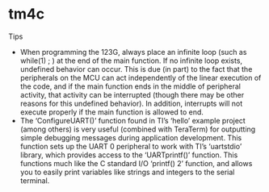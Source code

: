 # tm4c
 
Tips

- When programming the 123G, always place an infinite loop (such as while(1) ; ) at the end of the main function. If no infinite loop exists, undefined behavior can occur. This is due (in part) to the fact that the peripherals on the MCU can act independently of the linear execution of the code, and if the main function ends in the middle of peripheral activity, that activity can be interrupted (though there may be other reasons for this undefined behavior). In addition, interrupts will not execute properly if the main function is allowed to end.
- The ‘ConfigureUART()’ function found in TI’s ‘hello’ example project (among others) is very useful (combined with TeraTerm) for outputting simple debugging messages during application development. This function sets up the UART 0 peripheral to work with TI’s ‘uartstdio’ library, which provides access to the ‘UARTprintf()’ function. This functions much like the C standard I/O ‘printf() 2’ function, and allows you to easily print variables like strings and integers to the serial terminal.